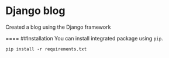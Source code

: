 # Django blog
Created a blog using the Django framework

====
##Installation
You can install integrated package using ``pip``.

    pip install -r requirements.txt
